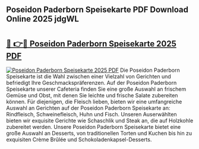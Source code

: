 ## Poseidon Paderborn Speisekarte PDF Download Online 2025 jdgWL

# <h2><a href="http://gcdeek.nevu.top/?p=Poseidon+Paderborn+Speisekarte">🔗 👉🔴 Poseidon Paderborn Speisekarte 2025 PDF</a></h2>

[![Poseidon Paderborn Speisekarte 2025 PDF](https://i.imgur.com/dBaPXMq.png)](http://gcdeek.nevu.top/?p=Poseidon+Paderborn+Speisekarte)
Die Poseidon Paderborn Speisekarte ist die Wahl zwischen einer Vielzahl von Gerichten und befriedigt Ihre Geschmackspräferenzen. Auf der Poseidon Paderborn Speisekarte unserer Cafeteria finden Sie eine große Auswahl an frischem Gemüse und Obst, mit denen Sie leichte und frische Salate zubereiten können. Für diejenigen, die Fleisch lieben, bieten wir eine umfangreiche Auswahl an Gerichten auf der Poseidon Paderborn Speisekarte an: Rindfleisch, Schweinefleisch, Huhn und Fisch. Unseren Auserwählten bieten wir exquisite Gerichte wie Schaschlik und Steak an, die auf Holzkohle zubereitet werden. Unsere Poseidon Paderborn Speisekarte bietet eine große Auswahl an Desserts, von traditionellen Torten und Kuchen bis hin zu exquisiten Crème Brûlée und Schokoladenkapsel-Desserts.
